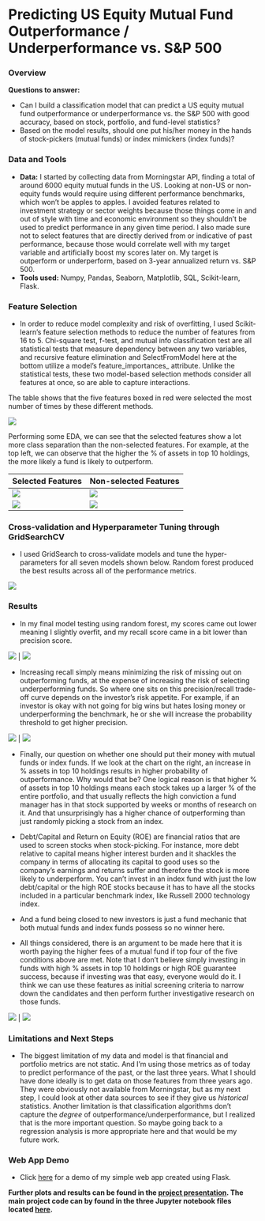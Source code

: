 # Predicting US Equity Mutual Fund Outperformance / Underperformance vs. S&P 500

### Overview

**Questions to answer:** 

- Can I build a classification model that can predict a US equity mutual fund outperformance or underperformance vs. the S&P 500 with good accuracy, based on stock, portfolio, and fund-level statistics?
- Based on the model results, should one put his/her money in the hands of stock-pickers (mutual funds) or index mimickers (index funds)?

### Data and Tools 

- **Data:** I started by collecting data from Morningstar API, finding a total of around 6000 equity mutual funds in the US. Looking at non-US or non-equity funds would require using different performance benchmarks, which won’t be apples to apples. I avoided features related to investment strategy or sector weights because those things come in and out of style with time and economic environment so they shouldn’t be used to predict performance in any given time period. I also made sure not to select features that are directly derived from or indicative of past performance, because those would correlate well with my target variable and artificially boost my scores later on. My target is outperform or underperform, based on 3-year annualized return vs. S&P 500.   
- **Tools used:** Numpy, Pandas, Seaborn, Matplotlib, SQL, Scikit-learn, Flask.

### Feature Selection

- In order to reduce model complexity and risk of overfitting, I used Scikit-learn’s feature selection methods to reduce the number of features from 16 to 5. Chi-square test, f-test, and mutual info classification test are all statistical tests that measure dependency between any two variables, and recursive feature elimination and SelectFromModel here at the bottom utilize a model’s feature_importances_ attribute. Unlike the statistical tests, these two model-based selection methods consider all features at once, so are able to capture interactions. 

The table shows that the five features boxed in red were selected the most number of times by these different methods.

![](Charts/feature_selection.png)

Performing some EDA, we can see that the selected features show a lot more class separation than the non-selected features. For example, at the top left, we can observe that the higher the % of assets in top 10 holdings, the more likely a fund is likely to outperform.

Selected Features | Non-selected Features
------------ | -------------
![](Charts/dist_%assets_top10.png) | ![](Charts/dist_turnover.png)
![](Charts/dist_debt_to_capital.png) | ![](Charts/dist_manager_tenure.png)

### Cross-validation and Hyperparameter Tuning through GridSearchCV

-  I used GridSearch to cross-validate models and tune the hyper-parameters for all seven models shown below. Random forest produced the best results across all of the performance metrics.

![](Charts/choosing_the_best_model.png)

### Results

- In my final model testing using random forest, my scores came out lower meaning I slightly overfit, and my recall score came in a bit lower than precision score. 

![](Charts/model_test_results.png) | ![](Charts/test_confusion_matrix.png)

- Increasing recall simply means minimizing the risk of missing out on outperforming funds, at the expense of increasing the risk of selecting underperforming funds. So where one sits on this precision/recall trade-off curve depends on the investor’s risk appetite. For example, if an investor is okay with not going for big wins but hates losing money or underperforming the benchmark, he or she will increase the probability threshold to get higher precision.  

![](Charts/test_precision_recall_thres.png) | ![](Charts/test_precision_recall.png)

- Finally, our question on whether one should put their money with mutual funds or index funds. If we look at the chart on the right, an increase in % assets in top 10 holdings results in higher probability of outperformance. Why would that be? One logical reason is that higher % of assets in top 10 holdings means each stock takes up a larger % of the entire portfolio, and that usually reflects the high conviction a fund manager has in that stock supported by weeks or months of research on it. And that unsurprisingly has a higher chance of outperforming than just randomly picking a stock from an index. 

- Debt/Capital and Return on Equity (ROE) are financial ratios that are used to screen stocks when stock-picking. For instance, more debt relative to capital means higher interest burden and it shackles the company in terms of allocating its capital to good uses so the company’s earnings and returns suffer and therefore the stock is more likely to underperform. You can’t invest in an index fund with just the low debt/capital or the high ROE stocks because it has to have all the stocks included in a particular benchmark index, like Russell 2000 technology index.  

- And a fund being closed to new investors is just a fund mechanic that both mutual funds and index funds possess so no winner here.  

- All things considered, there is an argument to be made here that it is worth paying the higher fees of a mutual fund if top four of the five conditions above are met. Note that I don’t believe simply investing in funds with high % assets in top 10 holdings or high ROE guarantee success, because if investing was that easy, everyone would do it. I think we can use these features as initial screening criteria to narrow down the candidates and then perform further investigative research on those funds.  

![](Charts/feature_importance.png) | ![](Charts/favor_stock_picking.png)


### Limitations and Next Steps

- The biggest limitation of my data and model is that financial and portfolio metrics are not static. And I’m using those metrics as of today to predict performance of the past, or the last three years. What I should have done ideally is to get data on those features from three years ago. They were obviously not available from Morningstar, but as my next step, I could look at other data sources to see if they give us *historical* statistics. Another limitation is that classification algorithms don’t capture the *degree* of outperformance/underperformance, but I realized that is the more important question. So maybe going back to a regression analysis is more appropriate here and that would be my future work.

### Web App Demo

- Click [here](Web_app/web_app_demo.mov) for a demo of my simple web app created using Flask.


**Further plots and results can be found in the [project presentation](Presentation/Metis_Project3_PPT_vF.pdf). The main project code can by found in the three Jupyter notebook files located [here](Notebooks).**



